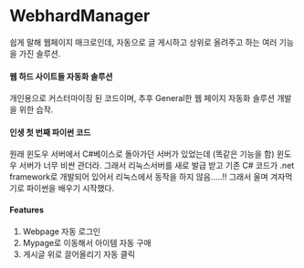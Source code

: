 # WebhardManager
쉽게 말해 웹페이지 매크로인데, 자동으로 글 게시하고 상위로 올려주고 하는 여러 기능을 가진 솔루션.

#### 웹 하드 사이트들 자동화 솔루션
개인용으로 커스터마이징 된 코드이며, 추후 General한 웹 페이지 자동화 솔루션 개발을 위한 습작.

#### 인생 첫 번째 파이썬 코드
원래 윈도우 서버에서 C#베이스로 돌아가던 서버가 있었는데 (똑같은 기능을 함) 윈도우 서버가 너무 비싼 관더라. 그래서 리눅스서버를 새로 발급 받고 기존 
C# 코드가 .net framework로 개발되어 있어서 리눅스에서 동작을 하지 않음.....!! 그래서 울며 겨자먹기로 파이썬을 배우기 시작했다.

#### Features
1. Webpage 자동 로그인
2. Mypage로 이동해서 아이템 자동 구매
3. 게시글 위로 끌어올리기 자동 클릭
